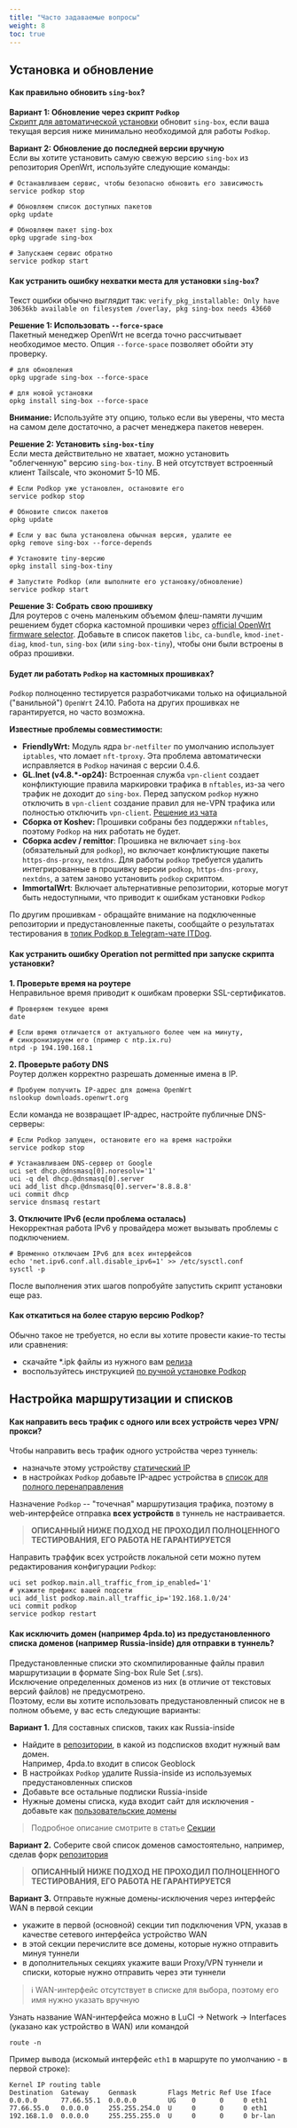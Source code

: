 ```yaml
---
title: "Часто задаваемые вопросы"
weight: 8
toc: true
---
```


## Установка и обновление

#### Как правильно обновить `sing-box`?
**Вариант 1: Обновление через скрипт `Podkop`**  
[Скрипт для автоматической установки](/docs/install/#%d0%b0%d0%b2%d1%82%d0%be%d0%bc%d0%b0%d1%82%d0%b8%d1%87%d0%b5%d1%81%d0%ba%d0%b0%d1%8f-%d1%83%d1%81%d1%82%d0%b0%d0%bd%d0%be%d0%b2%d0%ba%d0%b0-%d0%b8-%d0%be%d0%b1%d0%bd%d0%be%d0%b2%d0%bb%d0%b5%d0%bd%d0%b8%d0%b5)
обновит `sing-box`, если ваша текущая версия ниже минимально необходимой для работы `Podkop`.

**Вариант 2: Обновление до последней версии вручную**  
Если вы хотите установить самую свежую версию `sing-box` из репозитория OpenWrt, используйте следующие команды:
```shell
# Останавливаем сервис, чтобы безопасно обновить его зависимость
service podkop stop

# Обновляем список доступных пакетов
opkg update

# Обновляем пакет sing-box
opkg upgrade sing-box

# Запускаем сервис обратно
service podkop start
```

#### Как устранить ошибку нехватки места для установки `sing-box`?
Текст ошибки обычно выглядит так: `verify_pkg_installable: Only have 30636kb available on filesystem /overlay, pkg sing-box needs 43660`

**Решение 1: Использовать `--force-space`**  
Пакетный менеджер OpenWrt не всегда точно рассчитывает необходимое место. Опция `--force-space` позволяет обойти эту проверку.
```shell
# для обновления
opkg upgrade sing-box --force-space
```
```shell
# для новой установки
opkg install sing-box --force-space   
```
**Внимание:** Используйте эту опцию, только если вы уверены, что места на самом деле достаточно, а расчет менеджера пакетов неверен.

**Решение 2: Установить `sing-box-tiny`**  
Если места действительно не хватает, можно установить "облегченную" версию `sing-box-tiny`. В ней отсутствует встроенный клиент Tailscale, что экономит 5-10 МБ.
```shell
# Если Podkop уже установлен, остановите его
service podkop stop

# Обновите список пакетов
opkg update

# Если у вас была установлена обычная версия, удалите ее
opkg remove sing-box --force-depends

# Установите tiny-версию
opkg install sing-box-tiny

# Запустите Podkop (или выполните его установку/обновление)
service podkop start
```

**Решение 3: Собрать свою прошивку**  
Для роутеров с очень маленьким объемом флеш-памяти лучшим решением будет сборка кастомной прошивки через [official OpenWrt firmware selector](https://firmware-selector.openwrt.org/). Добавьте в список пакетов `libc`, `ca-bundle`, `kmod-inet-diag`, `kmod-tun`, `sing-box` (или `sing-box-tiny`), чтобы они были встроены в образ прошивки.

#### Будет ли работать `Podkop` на кастомных прошивках?
`Podkop` полноценно тестируется разработчиками только на официальной ("ванильной") `OpenWrt` 24.10. Работа на других прошивках не гарантируется, но часто возможна.

**Известные проблемы совместимости:**
*   **FriendlyWrt:** Модуль ядра `br-netfilter` по умолчанию использует `iptables`, что ломает `nft-tproxy`. Эта проблема автоматически исправляется в `Podkop` начиная с версии 0.4.6.
*   **GL.Inet (v4.8.\*-op24):** Встроенная служба `vpn-client` создает конфликтующие правила маркировки трафика в `nftables`, из-за чего трафик не доходит до `sing-box`.
Перед запуском `podkop` нужно отключить в `vpn-client` создание правил для не-VPN трафика или полностью отключить `vpn-client`. [Решение из чата](https://t.me/itdogchat/81758/752797)
*   **Сборка от Koshev:** Прошивки собраны без поддержки `nftables`, поэтому `Podkop` на них работать не будет.
*   **Сборка acdev / remittor**: Прошивка не включает `sing-box` (обязательный для `podkop`), но включает конфликтующие пакеты `https-dns-proxy`, `nextdns`.
Для работы `podkop` требуется удалить интегрированные в прошивку версии `podkop`, `https-dns-proxy`, `nextdns`, а затем заново установить `podkop` скриптом.
*   **ImmortalWrt**: Включает альтернативные репозитории, которые могут быть недоступными, что приводит к ошибкам установки `Podkop`

По другим прошивкам - обращайте внимание на подключенные репозитории и предустановленные пакеты, сообщайте о результатах тестирования в [топик Podkop в Telegram-чате ITDog](https://t.me/itdogchat/81758/).

#### Как устранить ошибку Operation not permitted при запуске скрипта установки?
**1. Проверьте время на роутере**  
Неправильное время приводит к ошибкам проверки SSL-сертификатов.
```shell
# Проверяем текущее время
date

# Если время отличается от актуального более чем на минуту,
# синхронизируем его (пример с ntp.ix.ru)
ntpd -p 194.190.168.1
```

**2. Проверьте работу DNS**  
Роутер должен корректно разрешать доменные имена в IP.
```shell
# Пробуем получить IP-адрес для домена OpenWrt
nslookup downloads.openwrt.org
```
Если команда не возвращает IP-адрес, настройте публичные DNS-серверы:
```shell
# Если Podkop запущен, остановите его на время настройки
service podkop stop

# Устанавливаем DNS-сервер от Google
uci set dhcp.@dnsmasq[0].noresolv='1'
uci -q del dhcp.@dnsmasq[0].server
uci add_list dhcp.@dnsmasq[0].server='8.8.8.8'
uci commit dhcp
service dnsmasq restart
```

**3. Отключите IPv6 (если проблема осталась)**  
Некорректная работа IPv6 у провайдера может вызывать проблемы с подключением.
```shell
# Временно отключаем IPv6 для всех интерфейсов
echo 'net.ipv6.conf.all.disable_ipv6=1' >> /etc/sysctl.conf
sysctl -p
```
После выполнения этих шагов попробуйте запустить скрипт установки еще раз.

#### Как откатиться на более старую версию Podkop?

Обычно такое не требуется, но если вы хотите провести какие-то тесты или сравнения:
- скачайте *.ipk файлы из нужного вам [релиза](https://github.com/itdoginfo/podkop/releases)
- воспользуйтесь инструкцией [по ручной установке Podkop](/docs/install/#%d1%80%d1%83%d1%87%d0%bd%d0%b0%d1%8f-%d1%83%d1%81%d1%82%d0%b0%d0%bd%d0%be%d0%b2%d0%ba%d0%b0-%d0%b8%d0%b7-%d0%bf%d0%b0%d0%ba%d0%b5%d1%82%d0%be%d0%b2)

## Настройка маршрутизации и списков

#### Как направить весь трафик с одного или всех устройств через VPN/прокси?

Чтобы направить весь трафик одного устройства через туннель:
- назначьте этому устройству [статический IP](https://openwrt.org/docs/guide-user/luci/static_ip)
- в настройках `Podkop` добавьте IP-адрес устройства в [список для полного перенаправления](/docs/base-settings/#ip-%d0%b4%d0%bb%d1%8f-%d0%bf%d0%be%d0%bb%d0%bd%d0%be%d0%b3%d0%be-%d0%bf%d0%b5%d1%80%d0%b5%d0%bd%d0%b0%d0%bf%d1%80%d0%b0%d0%b2%d0%bb%d0%b5%d0%bd%d0%b8%d1%8f--ip-for-full-redirection)

Назначение `Podkop` -- "точечная" маршрутизация трафика, поэтому в web-интерфейсе отправка **всех устройств** в туннель не настраивается.  

> **ОПИСАННЫЙ НИЖЕ ПОДХОД НЕ ПРОХОДИЛ ПОЛНОЦЕННОГО ТЕСТИРОВАНИЯ,  ЕГО РАБОТА НЕ ГАРАНТИРУЕТСЯ**

Направить траффик всех устройств локальной сети можно путем редактирования конфигурации `Podkop`: 
```shell
uci set podkop.main.all_traffic_from_ip_enabled='1'
# укажите префикс вашей подсети
uci add_list podkop.main.all_traffic_ip='192.168.1.0/24'
uci commit podkop
service podkop restart
```

#### Как исключить домен (например 4pda.to) из предустановленного списка доменов (например Russia-inside) для отправки в туннель?
Предустановленные списки это скомпилированные файлы правил маршрутизации в формате Sing-box Rule Set (.srs).  
Исключение определенных доменов из них (в отличие от текстовых версий файлов) не предусмотрено.  
Поэтому, если вы хотите использовать предустановленный список не в полном объеме, у вас есть следующие варианты:

**Вариант 1.** Для составных списков, таких как Russia-inside
- Найдите в [репозитории](https://github.com/itdoginfo/allow-domains/), в какой из подсписков входит нужный вам домен.  
Например, 4pda.to входит в список Geoblock
- В настройках `Podkop` удалите Russia-inside из используемых предустановленных списков
- Добавьте все остальные подписки Russia-inside
- Нужные домены списка, куда входит сайт для исключения - добавьте как [пользовательские домены](/docs/base-settings/#%d1%82%d0%b8%d0%bf-%d0%bf%d0%be%d0%bb%d1%8c%d0%b7%d0%be%d0%b2%d0%b0%d1%82%d0%b5%d0%bb%d1%8c%d1%81%d0%ba%d0%be%d0%b3%d0%be-%d1%81%d0%bf%d0%b8%d1%81%d0%ba%d0%b0-%d0%b4%d0%be%d0%bc%d0%b5%d0%bd%d0%be%d0%b2--user-domain-list-type)
> Подробное описание смотрите в статье [Секции](/docs/sections/)

**Вариант 2.** Соберите свой список доменов самостоятельно, например, сделав форк [репозитория](https://github.com/itdoginfo/allow-domains/)

> **ОПИСАННЫЙ НИЖЕ ПОДХОД НЕ ПРОХОДИЛ ПОЛНОЦЕННОГО ТЕСТИРОВАНИЯ,  ЕГО РАБОТА НЕ ГАРАНТИРУЕТСЯ** 

**Вариант 3.** Отправьте нужные домены-исключения через интерфейс WAN в первой секции
- укажите в первой (основной) секции тип подключения VPN, указав в качестве сетевого интерфейса устройство WAN
- в этой секции перечислите все домены, которые нужно отправить минуя туннели
- в дополнительных секциях укажите ваши Proxy/VPN туннели и списки, которые нужно отправить через эти туннели
> ℹ️  WAN-интерфейс отсутствует в списке для выбора, поэтому его имя нужно указать вручную

Узнать название WAN-интерфейса можно в LuCI &#8594; Network &#8594; Interfaces (указано как устройство в WAN) или командой
```shell
route -n
```
Пример вывода (искомый интерфейс `eth1` в маршруте по умолчанию - в первой строке):
```
Kernel IP routing table
Destination  Gateway     Genmask        Flags Metric Ref Use Iface
0.0.0.0      77.66.55.1  0.0.0.0        UG    0      0     0 eth1
77.66.55.0   0.0.0.0     255.255.254.0  U     0      0     0 eth1
192.168.1.0  0.0.0.0     255.255.255.0  U     0      0     0 br-lan
```
